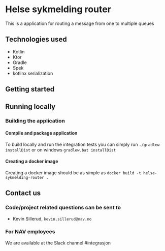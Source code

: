 # Helse sykmelding router
This is a application for routing a message from one to multiple queues

## Technologies used
* Kotlin
* Ktor
* Gradle
* Spek
* kotlinx serialization

## Getting started
## Running locally

### Building the application
#### Compile and package application
To build locally and run the integration tests you can simply run `./gradlew installDist` or on windows 
`gradlew.bat installDist`

#### Creating a docker image
Creating a docker image should be as simple as `docker build -t helse-sykmelding-router .`

## Contact us
### Code/project related questions can be sent to
* Kevin Sillerud, `kevin.sillerud@nav.no`

### For NAV employees
We are available at the Slack channel #integrasjon
